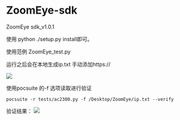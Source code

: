 # ZoomEye-sdk
ZoomEye sdk_v1.0.1


使用  python ./setup.py install即可。


使用范例 ZoomEye_test.py

运行之后会在本地生成ip.txt
手动添加https://

![](http://images.sebug.net/contribute/1c37ad4c-7026-4612-a9cc-a2b85afa5e38)

使用pocsuite 的-f 选项读取进行验证
```
pocsuite -r tests/ac2300.py -f /Desktop/ZoomEye/ip.txt --verify
```

验证结果：
![](http://images.sebug.net/contribute/de326f18-9dab-4053-a602-4aa10e05e1ed)

